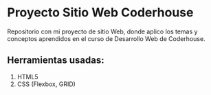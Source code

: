 # Proyecto Sitio Web Coderhouse

Repositorio con mi proyecto de sitio Web, donde aplico los temas y conceptos aprendidos en el curso de Desarrollo Web de Coderhouse.

## Herramientas usadas:

1. HTML5
2. CSS (Flexbox, GRID)
